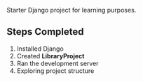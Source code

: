 Starter Django project for learning purposes.

## Steps Completed
1. Installed Django
2. Created **LibraryProject**
3. Ran the development server
4. Exploring project structure